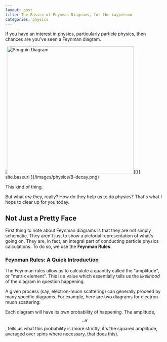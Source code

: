 ```yaml
---
layout: post
title: The Basics of Feynman Diagrams, for the Layperson
categories: physics
---
```


If you have an interest in physics, particularly particle physics, then chances are you've seen a Feynman diagram.

[<img src="{{ site.baseurl }}/images/physics/B-decay.png" alt="Penguin Diagram" style="width: 400px;"/>]({{ site.baseurl }}/images/physics/B-decay.png)

This kind of thing.

But what *are* they, really? How do they help us to do physics? That's what I hope to clear up for you today.

## Not Just a Pretty Face

First thing to note about Feynman diagrams is that they are not simply schematic. They aren't just to show a pictorial representation of what's going on. They are, in fact, an integral part of conducting particle physics calculations. To do so, we use the **Feynman Rules**.

### Feynman Rules: A Quick Introduction

The Feynman rules allow us to calculate a quantity called the "amplitude", or "matrix element". This is a value which essentially tells us the *likelihood* of the diagram in question happening.

A given process (say, electron-muon scattering) can generally proceed by many specific diagrams. For example, here are two diagrams for electron-muon scattering:



Each diagram will have its own probability of happening. The amplitude, $$\mathcal{M}$$, tells us what this probability is (more strictly, it's the squared amplitude, averaged over spins where necessary, that does this).

